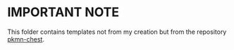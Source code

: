 # IMPORTANT NOTE

This folder contains templates not from my creation but from the repository [pkmn-chest](https://github.com/Universal-Team/pkmn-chest).